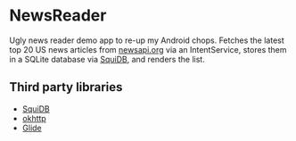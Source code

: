 # NewsReader
Ugly news reader demo app to re-up my Android chops. Fetches the latest top 20 US news articles from [newsapi.org](https://newsapi.org/)
via an IntentService, stores them in a SQLite database via [SquiDB](https://github.com/yahoo/squidb), and renders the list.

## Third party libraries
* [SquiDB](https://github.com/yahoo/squidb)
* [okhttp](http://square.github.io/okhttp/)
* [Glide](https://github.com/bumptech/glide)
